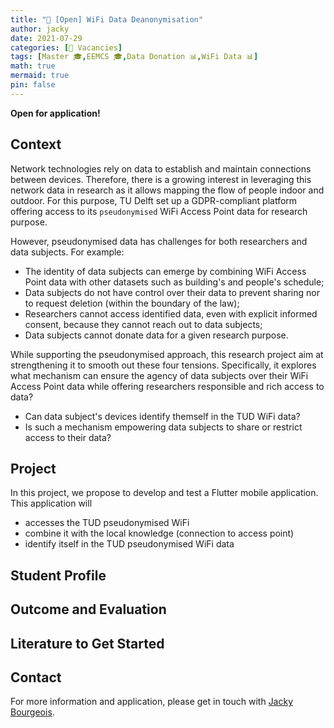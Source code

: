 ```yaml
---
title: "🚩 [Open] WiFi Data Deanonymisation"
author: jacky
date: 2021-07-29
categories: [🚩 Vacancies]
tags: [Master 🎓,EEMCS 🎓,Data Donation 📊,WiFi Data 📊]
math: true
mermaid: true
pin: false
---
```


**Open for application!**

## Context

Network technologies rely on data to establish and maintain connections between devices. Therefore, there is a growing interest in leveraging this network data in research as it allows mapping the flow of people indoor and outdoor. For this purpose, TU Delft set up a GDPR-compliant platform offering access to its `pseudonymised` WiFi Access Point data for research purpose.

However, pseudonymised data has challenges for both researchers and data subjects. For example:

- The identity of data subjects can emerge by combining WiFi Access Point data with other datasets such as building's and people's schedule;
- Data subjects do not have control over their data to prevent sharing nor to request deletion (within the boundary of the law);
- Researchers cannot access identified data, even with explicit informed consent, because they cannot reach out to data subjects;
- Data subjects cannot donate data for a given research purpose.

While supporting the pseudonymised approach, this research project aim at strengthening it to smooth out these four tensions. Specifically, it explores what mechanism can ensure the agency of data subjects over their WiFi Access Point data while offering researchers responsible and rich access to data?

- Can data subject's devices identify themself in the TUD WiFi data?
- Is such a mechanism empowering data subjects to share or restrict access to their data?


## Project

In this project, we propose to develop and test a Flutter mobile application. This application will

- accesses the TUD pseudonymised WiFi
- combine it with the local knowledge (connection to access point)
- identify itself in the TUD pseudonymised WiFi data

## Student Profile



## Outcome and Evaluation



## Literature to Get Started



## Contact

For more information and application, please get in touch with [Jacky Bourgeois](mailto:J.Bourgeois@tudelft.nl).